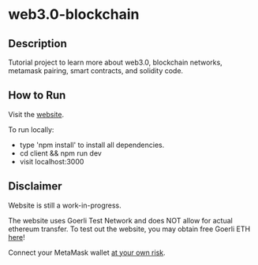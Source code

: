 # web3.0-blockchain

## Description

Tutorial project to learn more about web3.0, blockchain networks, metamask pairing, smart contracts, and solidity code.

## How to Run

Visit the [website](https://web3-link.vercel.app/).

To run locally:
- type 'npm install' to install all dependencies. 
- cd client && npm run dev
- visit localhost:3000

## Disclaimer

Website is still a work-in-progress.

The website uses Goerli Test Network and does NOT allow for actual ethereum transfer. To test out the website, you may obtain free Goerli ETH [here](https://goerlifaucet.com/)!

Connect your MetaMask wallet [at your own risk](https://metamask.zendesk.com/hc/en-us/articles/4405506066331-User-guide-Dapps).
